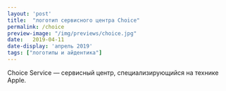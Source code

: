 ```yaml
---
layout: 'post'
title:  "логотип сервисного центра Choice"
permalink: /choice
preview-image: "/img/previews/choice.jpg"
date:   2019-04-11
date-display: 'апрель 2019'
tags: ["логотипы и айдентика"] 
---
```


<p>Choice Service — сервисный центр, специализирующийся на технике Apple.</p>